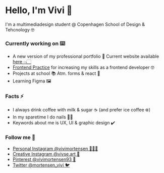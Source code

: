<h1>Hello, I'm Vivi 👋</h1>

<p>I'm a multimediadesign student @ Copenhagen School of Design & Tehcnology 🤓</p>

<h3>Currently working on ⌨️</h3>
<ul> 
	<li>A new version of my professional portfolio 🔧 Current website available <a href="https://www.vivimortensen.dk/">here 👈🏻</a></li>
	<li><a href="https://www.frontendpractice.com/">Frontend Practice</a> for increasing my skills as a frontend developer 🤓</li>
	<li>Projects at school 📚 Atm. forms & react 🤠</li>
	<li>Learning Figma 🖼</li>
</ul>

<h3>Facts ⚡</h3>
<ul> 
	<li>I always drink coffee with milk & sugar ☕️ (and prefer ice coffee ❄️)</li>
	<li>In my sparetime I do nails 💅🏻</li>
	<li>Keywords about me is UX, UI & graphic design ✔️</li>
</ul>


<h3>Follow me 📲</h3>
<ul> 
	<li><a href=“https://www.instagram.com/vivimortensen/”>Personal Instagram @vivimortensen 💁🏻‍♀️</a></li>
	<li><a href=“https://www.instagram.com/vivse.art/”>Creative Instagram @vivse.art 🎨</a></li>
	<li><a href=“https://www.pinterest.dk/vivimortensen93/“>Pinterest @vivimortensen93 📌</a></li>
	<li><a href=“https://twitter.com/mortensen_vivi”>Twitter @mortensen_vivi 🐦</a></li>
</ul>
